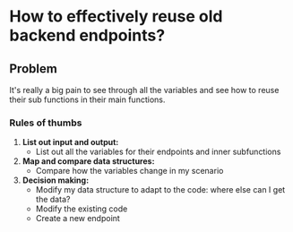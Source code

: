 # How to effectively reuse old backend endpoints?

## Problem
It's really a big pain to see through all the variables and see how to reuse their sub functions in their main functions.

### Rules of thumbs

1. **List out input and output:**
	* List out all the variables for their endpoints and inner subfunctions
2. **Map and compare data structures:**
	* Compare how the variables change in my scenario
3. **Decision making:**
	* Modify my data structure to adapt to the code: where else can I get the data?
	* Modify the existing code
	* Create a new endpoint